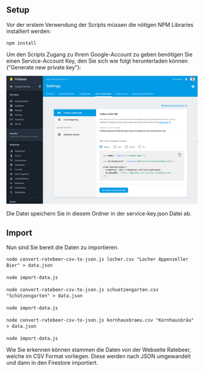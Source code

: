 ## Setup

Vor der erstem Verwendung der Scripts müssen die nötigen NPM Libraries installiert werden:

```
npm install
```

Um den Scripts Zugang zu Ihrem Google-Account zu geben benötigen Sie einen Service-Account Key, den Sie sich wie folgt herunterladen können ("Generate new private key"):

![](./screenshot-project-settings.png)

Die Datei speichern Sie in diesem Ordner in der service-key.json Datei ab.

## Import

Nun sind Sie bereit die Daten zu importieren.

```
node convert-ratebeer-csv-to-json.js locher.csv "Locher Appenzeller Bier" > data.json

node import-data.js

node convert-ratebeer-csv-to-json.js schuetzengarten.csv "Schützengarten" > data.json

node import-data.js

node convert-ratebeer-csv-to-json.js kornhausbraeu.csv "Kornhausbräu" > data.json

node import-data.js

```

Wie Sie erkennen können stammen die Daten von der Webseite Ratebeer, welche  im CSV Format vorliegen. Diese werden nach JSON umgewandelt und dann in den Firestore importiert.